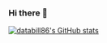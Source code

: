 ### Hi there 👋

[![databill86's GitHub stats](https://github-readme-stats.vercel.app/api?username=databill86)](https://github.com/anuraghazra/github-readme-stats)

<!--
**databill86/databill86** is a ✨ _special_ ✨ repository because its `README.md` (this file) appears on your GitHub profile.

Here are some ideas to get you started:

- 🔭 I’m currently working on ...
- 🌱 I’m currently learning ...
- 👯 I’m looking to collaborate on ...
- 🤔 I’m looking for help with ...
- 💬 Ask me about ...
- 📫 How to reach me: ...
- 😄 Pronouns: ...
- ⚡ Fun fact: ...
-->
